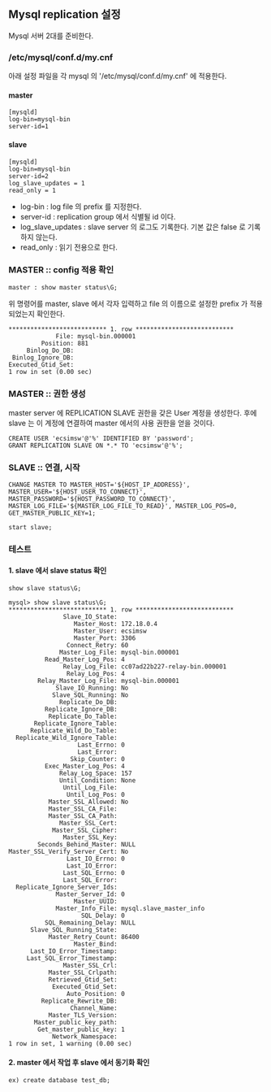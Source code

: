 ## Mysql replication 설정

Mysql 서버 2대를 준비한다.

### /etc/mysql/conf.d/my.cnf

아래 설정 파일을 각 mysql 의 '/etc/mysql/conf.d/my.cnf' 에 적용한다. 

#### master
```
[mysqld]
log-bin=mysql-bin
server-id=1
```

#### slave
```
[mysqld]
log-bin=mysql-bin
server-id=2
log_slave_updates = 1
read_only = 1
```

- log-bin : log file 의 prefix 를 지정한다. 
- server-id : replication group 에서 식별될 id 이다.
- log_slave_updates : slave server 의 로그도 기록한다. 기본 값은 false 로 기록하지 않는다.
- read_only : 읽기 전용으로 한다.

### MASTER :: config 적용 확인

```
master : show master status\G;
```

위 명령어를 master, slave 에서 각자 입력하고 file 의 이름으로 설정한 prefix 가 적용되었는지 확인한다.

```
*************************** 1. row ***************************
             File: mysql-bin.000001
         Position: 881
     Binlog_Do_DB: 
 Binlog_Ignore_DB: 
Executed_Gtid_Set: 
1 row in set (0.00 sec)
```

### MASTER :: 권한 생성

master server 에 REPLICATION SLAVE 권한을 갖은 User 계정을 생성한다. 후에 slave 는 이 계정에 연결하여 master 에서의 사용 권한을 얻을 것이다.

```
CREATE USER 'ecsimsw'@'%' IDENTIFIED BY 'password';
GRANT REPLICATION SLAVE ON *.* TO 'ecsimsw'@'%';
```

### SLAVE :: 연결, 시작

```
CHANGE MASTER TO MASTER_HOST='${HOST_IP_ADDRESS}', MASTER_USER='${HOST_USER_TO_CONNECT}', MASTER_PASSWORD='${HOST_PASSWORD_TO_CONNECT}', MASTER_LOG_FILE='${MASTER_LOG_FILE_TO_READ}', MASTER_LOG_POS=0, GET_MASTER_PUBLIC_KEY=1;
```

```
start slave;
```

### 테스트 

#### 1. slave 에서 slave status 확인

```
show slave status\G;
```

```
mysql> show slave status\G;
*************************** 1. row ***************************
               Slave_IO_State: 
                  Master_Host: 172.18.0.4
                  Master_User: ecsimsw
                  Master_Port: 3306
                Connect_Retry: 60
              Master_Log_File: mysql-bin.000001
          Read_Master_Log_Pos: 4
               Relay_Log_File: cc07ad22b227-relay-bin.000001
                Relay_Log_Pos: 4
        Relay_Master_Log_File: mysql-bin.000001
             Slave_IO_Running: No
            Slave_SQL_Running: No
              Replicate_Do_DB: 
          Replicate_Ignore_DB: 
           Replicate_Do_Table: 
       Replicate_Ignore_Table: 
      Replicate_Wild_Do_Table: 
  Replicate_Wild_Ignore_Table: 
                   Last_Errno: 0
                   Last_Error: 
                 Skip_Counter: 0
          Exec_Master_Log_Pos: 4
              Relay_Log_Space: 157
              Until_Condition: None
               Until_Log_File: 
                Until_Log_Pos: 0
           Master_SSL_Allowed: No
           Master_SSL_CA_File: 
           Master_SSL_CA_Path: 
              Master_SSL_Cert: 
            Master_SSL_Cipher: 
               Master_SSL_Key: 
        Seconds_Behind_Master: NULL
Master_SSL_Verify_Server_Cert: No
                Last_IO_Errno: 0
                Last_IO_Error: 
               Last_SQL_Errno: 0
               Last_SQL_Error: 
  Replicate_Ignore_Server_Ids: 
             Master_Server_Id: 0
                  Master_UUID: 
             Master_Info_File: mysql.slave_master_info
                    SQL_Delay: 0
          SQL_Remaining_Delay: NULL
      Slave_SQL_Running_State: 
           Master_Retry_Count: 86400
                  Master_Bind: 
      Last_IO_Error_Timestamp: 
     Last_SQL_Error_Timestamp: 
               Master_SSL_Crl: 
           Master_SSL_Crlpath: 
           Retrieved_Gtid_Set: 
            Executed_Gtid_Set: 
                Auto_Position: 0
         Replicate_Rewrite_DB: 
                 Channel_Name: 
           Master_TLS_Version: 
       Master_public_key_path: 
        Get_master_public_key: 1
            Network_Namespace: 
1 row in set, 1 warning (0.00 sec)
```

#### 2. master 에서 작업 후 slave 에서 동기화 확인 
```
ex) create database test_db;
```

